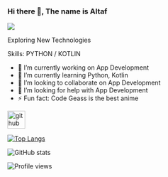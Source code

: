 ### Hi there 👋, The name is Altaf
![](https://static.wikia.nocookie.net/codegeass/images/3/32/Orange_As_Orange_Farmer.png)

Exploring New Technologies

Skills: PYTHON / KOTLIN

- 🔭 I’m currently working on App Development 
- 🌱 I’m currently learning Python, Kotlin 
- 👯 I’m looking to collaborate on App Development 
- 🤔 I’m looking for help with App Development 
- ⚡ Fun fact: Code Geass is the best anime 


[<img src='https://cdn.jsdelivr.net/npm/simple-icons@3.0.1/icons/github.svg' alt='github' height='40'>](https://github.com/ALTAF-01)  

[![Top Langs](https://github-readme-stats.vercel.app/api/top-langs/?username=ALTAF-01)](https://github.com/anuraghazra/github-readme-stats)

![GitHub stats](https://github-readme-stats.vercel.app/api?username=ALTAF-01&show_icons=true&count_private=true)  

![Profile views](https://gpvc.arturio.dev/ALTAF-01)  


<!---
Altaf-01/Altaf-01 is a ✨ special ✨ repository because its `README.md` (this file) appears on your GitHub profile.
You can click the Preview link to take a look at your changes.
--->
